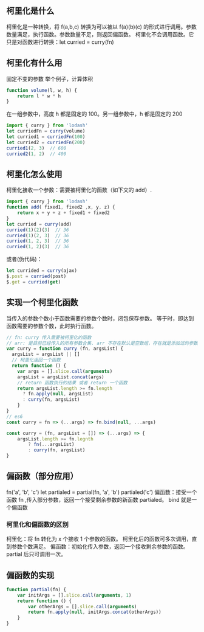 <!--
 * @Description: 
 * @Author: liushuhao
 * @Date: 2021-02-01 15:14:32
 * @LastEditors: liushuhao
-->
## 柯里化是什么 ##
柯里化是一种转换，将 f(a,b,c) 转换为可以被以 f(a)(b)(c) 的形式进行调用。参数数量满足，执行函数。参数数量不足，则返回偏函数。
柯里化不会调用函数。它只是对函数进行转换：let curried = curry(fn)

## 柯里化有什么用 ##
固定不变的参数
举个例子，计算体积
```js
function volume(l, w, h) {
    return l * w * h
}
```
在一组参数中，高度 h 都是固定的 100。另一组参数中，h 都是固定的 200
```js
import { curry } from 'lodash'
let curriedFn = curry(volume)
let curried1 = curriedFn(100)
let curried2 = curriedFn(200)
curried1(2, 3)  // 600
curried2(1, 2)  // 400
```
## 柯里化怎么使用 ##
柯里化接收一个参数：需要被柯里化的函数（如下文的 add）.
```js
import { curry } from 'lodash'
function add( fixed1, fixed2 ,x, y, z) {
    return x + y + z + fixed1 + fixed2
}
let curried = curry(add)
curried(1)(2)(3)  // 36
curried(1)(2, 3)  // 36
curried(1, 2, 3)  // 36
curried(1, 2)(3)  // 36
```
或者(伪代码)：
```js
let currided = curry(ajax)
$.post = curried(post)
$.get = curried(get)
```
## 实现一个柯里化函数 ##
当传入的参数个数小于函数需要的参数个数时，闭包保存参数。 等于时，即达到函数需要的参数个数，此时执行函数。
```js
// fn: curry 传入需要被柯里化的函数 
// arr: 是目前已经传入的所有参数合集. arr 不存在默认是空数组，存在就是添加过的参数合集
var curry = function curry (fn, argsList) {
  argsList = argsList || []
  // 柯里化返回一个函数 
  return function () {
    var args = [].slice.call(arguments)
    argsList = argsList.concat(args)
    // return 函数执行的结果 或者 return 一个函数
    return argsList.length >= fn.length 
      ? fn.apply(null, argsList)    
      : curry(fn, argsList)
    }
}
// es6
const curry = fn => (...args) => fn.bind(null, ...args) 

const curry = (fn, argsList = []) => (...args) => {
    argsList.length >= fn.legnth
        ? fn(...argsList)
        : curry(fn, argsList)
}
```

## 偏函数（部分应用） ##
fn('a', 'b', 'c')
let partialed = partial(fn, 'a', 'b')
partialed('c')
偏函数：接受一个函数 fn ,传入部分参数，返回一个接受剩余参数的新函数 partialed。
bind 就是一个偏函数

### 柯里化和偏函数的区别
柯里化：将 fn 转化为 x 个接收 1 个参数的函数。 柯里化后的函数可多次调用，直到参数个数满足。
偏函数：初始化传入参数，返回一个接收剩余参数的函数。partial 后只可调用一次。

## 偏函数的实现 ##
```js
function partial(fn) {
    var initArgs = [].slice.call(arguments, 1)
    return function () {
        var otherArgs = [].slice.call(arguments)
        return fn.apply(null, initArgs.concat(otherArgs))
    }
}
```

